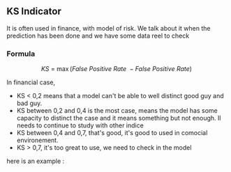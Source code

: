 ## KS Indicator
It is often used in finance, with model of risk. We talk about it when the prediction has been done and we have some data reel to check
### Formula
$$
KS\ = \ \max{ ( False\ Positive\ Rate\ - False\ Positive\ Rate )  }
$$

In financial case, 
* KS < 0,2 means that a model can't be able to well distinct good guy and bad guy. 
* KS between 0,2 and 0,4 is the most case, means the model has some capacity to distinct the case and it means something but not enough. Il needs to continue to study with other indice
* KS between 0,4 and 0,7, that's good, it's good to used in comocial environement.
* KS > 0,7, it's too great to use, we need to check in the model


here is an example :
